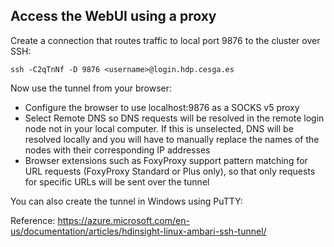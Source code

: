## Access the WebUI using a proxy
Create a connection that routes traffic to local port 9876 to the cluster over SSH:

    ssh -C2qTnNf -D 9876 <username>@login.hdp.cesga.es

Now use the tunnel from your browser:
- Configure the browser to use localhost:9876 as a SOCKS v5 proxy
- Select Remote DNS so DNS requests will be resolved in the remote login node not in your local computer. If this is unselected, DNS will be resolved locally and you will have to manually replace the names of the nodes with their corresponding IP addresses
- Browser extensions such as FoxyProxy support pattern matching for URL requests (FoxyProxy Standard or Plus only), so that only requests for specific URLs will be sent over the tunnel

You can also create the tunnel in Windows using PuTTY:

Reference:
  https://azure.microsoft.com/en-us/documentation/articles/hdinsight-linux-ambari-ssh-tunnel/
